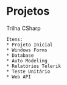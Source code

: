 # Projetos

Trilha CSharp

	Itens:
	* Projeto Inicial
	* Windows Forms
	* Database
	* Auto Modeling
	* Relatórios Telerik
	* Teste Unitário
	* Web API
